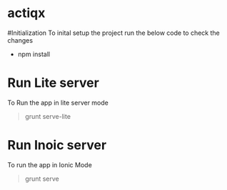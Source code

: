 # actiqx

#Initialization
To inital setup the project run the below code to check the changes 
 - npm install

#  Run Lite server
To Run the app in lite server mode
 > grunt serve-lite
# Run Inoic server
To run the app in Ionic Mode
>grunt serve
